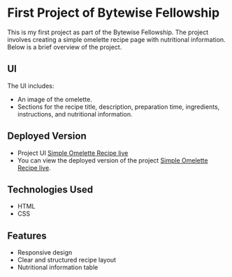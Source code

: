 # First Project of Bytewise Fellowship

This is my first project as part of the Bytewise Fellowship. The project involves creating a simple omelette recipe page with nutritional information. Below is a brief overview of the project.

## UI

The UI includes:
- An image of the omelette.
- Sections for the recipe title, description, preparation time, ingredients, instructions, and nutritional information.

## Deployed Version
-  Project UI [Simple Omelette Recipe live](https://www.frontendmentor.io/challenges/recipe-page-KiTsR8QQKm)
-  You can view the deployed version of the project [Simple Omelette Recipe live](https://ephemeral-scone-bc284d.netlify.app/).

## Technologies Used

- HTML
- CSS

## Features

- Responsive design
- Clear and structured recipe layout
- Nutritional information table

